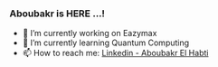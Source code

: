 ### Aboubakr is HERE ...!

- 🔭 I’m currently working on Eazymax
- 🌱 I’m currently learning Quantum Computing
- 📫 How to reach me: [Linkedin - Aboubakr El Habti](https://www.linkedin.com/in/aboubakr-el-habti-117b17218/)
